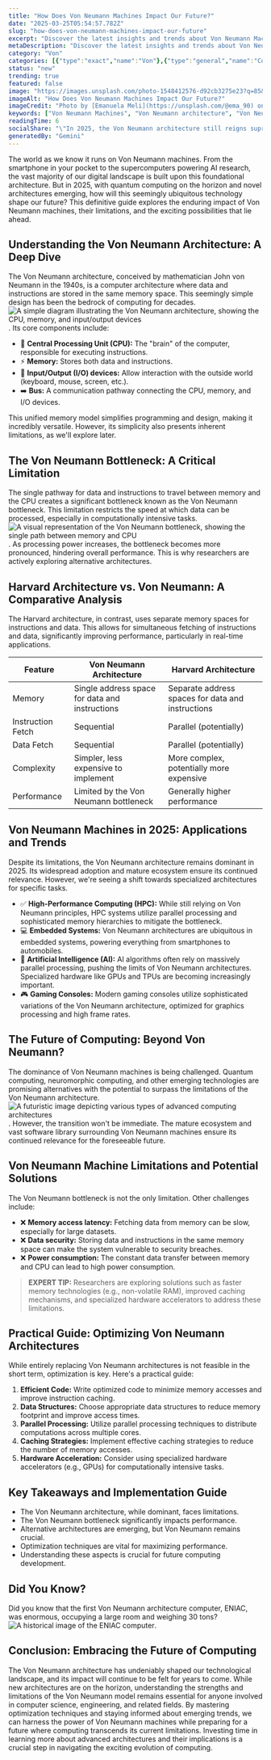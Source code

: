```yaml
---
title: "How Does Von Neumann Machines Impact Our Future?"
date: "2025-03-25T05:54:57.782Z"
slug: "how-does-von-neumann-machines-impact-our-future"
excerpt: "Discover the latest insights and trends about Von Neumann Machines. This comprehensive guide covers everything you need to know about Von Neumann Machines in 2025."
metaDescription: "Discover the latest insights and trends about Von Neumann Machines. This comprehensive guide covers everything you need to know about Von Neumann Machines ..."
category: "Von"
categories: [{"type":"exact","name":"Von"},{"type":"general","name":"Computer Science"},{"type":"medium","name":"Computer Architecture"},{"type":"specific","name":"Instruction Set Architecture"},{"type":"niche","name":"RISC vs CISC"}]
status: "new"
trending: true
featured: false
image: "https://images.unsplash.com/photo-1548412576-d92cb3275e23?q=85&w=1200&fit=max&fm=webp&auto=compress"
imageAlt: "How Does Von Neumann Machines Impact Our Future?"
imageCredit: "Photo by [Emanuela Meli](https://unsplash.com/@ema_90) on Unsplash"
keywords: ["Von Neumann Machines", "Von Neumann architecture", "Von Neumann machine explained", "Von Neumann bottleneck", "Harvard architecture vs Von Neumann", "Von Neumann computer architecture tutorial", "buy Von Neumann computer", "Von Neumann machine limitations", "Von Neumann architecture advantages disadvantages", "best Von Neumann architecture books"]
readingTime: 6
socialShare: "\"In 2025, the Von Neumann architecture still reigns supreme, but its limitations are clearer than ever.  The future of computing may not replace it, but rather, transcend it.\""
generatedBy: "Gemini"
---
```




The world as we know it runs on Von Neumann machines. From the smartphone in your pocket to the supercomputers powering AI research, the vast majority of our digital landscape is built upon this foundational architecture. But in 2025, with quantum computing on the horizon and novel architectures emerging, how will this seemingly ubiquitous technology shape our future?  This definitive guide explores the enduring impact of Von Neumann machines, their limitations, and the exciting possibilities that lie ahead.

## Understanding the Von Neumann Architecture: A Deep Dive

The Von Neumann architecture, conceived by mathematician John von Neumann in the 1940s, is a computer architecture where data and instructions are stored in the same memory space. This seemingly simple design has been the bedrock of computing for decades.  ![A simple diagram illustrating the Von Neumann architecture, showing the CPU, memory, and input/output devices](https://images.unsplash.com/photo-1514415679929-1fd5193f14f7?q=85&w=1200&fit=max&fm=webp&auto=compress).  Its core components include:

* 🔑 **Central Processing Unit (CPU):** The "brain" of the computer, responsible for executing instructions.
* ⚡ **Memory:** Stores both data and instructions.
* 💾 **Input/Output (I/O) devices:** Allow interaction with the outside world (keyboard, mouse, screen, etc.).
* ➡️ **Bus:**  A communication pathway connecting the CPU, memory, and I/O devices.

This unified memory model simplifies programming and design, making it incredibly versatile.  However, its simplicity also presents inherent limitations, as we'll explore later.

## The Von Neumann Bottleneck: A Critical Limitation

The single pathway for data and instructions to travel between memory and the CPU creates a significant bottleneck known as the Von Neumann bottleneck.  This limitation restricts the speed at which data can be processed, especially in computationally intensive tasks.  ![A visual representation of the Von Neumann bottleneck, showing the single path between memory and CPU](https://images.unsplash.com/photo-1548412576-d92cb3275e23?q=85&w=1200&fit=max&fm=webp&auto=compress).  As processing power increases, the bottleneck becomes more pronounced, hindering overall performance. This is why researchers are actively exploring alternative architectures.

## Harvard Architecture vs. Von Neumann: A Comparative Analysis

The Harvard architecture, in contrast, uses separate memory spaces for instructions and data. This allows for simultaneous fetching of instructions and data, significantly improving performance, particularly in real-time applications.

| Feature          | Von Neumann Architecture                             | Harvard Architecture                               |
|-----------------|------------------------------------------------------|----------------------------------------------------|
| Memory           | Single address space for data and instructions       | Separate address spaces for data and instructions   |
| Instruction Fetch| Sequential                                           | Parallel (potentially)                            |
| Data Fetch       | Sequential                                           | Parallel (potentially)                            |
| Complexity       | Simpler, less expensive to implement                | More complex, potentially more expensive            |
| Performance      | Limited by the Von Neumann bottleneck               | Generally higher performance                        |

## Von Neumann Machines in 2025: Applications and Trends

Despite its limitations, the Von Neumann architecture remains dominant in 2025.  Its widespread adoption and mature ecosystem ensure its continued relevance.  However, we're seeing a shift towards specialized architectures for specific tasks.

* ✅ **High-Performance Computing (HPC):**  While still relying on Von Neumann principles, HPC systems utilize parallel processing and sophisticated memory hierarchies to mitigate the bottleneck.
* 💻 **Embedded Systems:**  Von Neumann architectures are ubiquitous in embedded systems, powering everything from smartphones to automobiles.
* 🤖 **Artificial Intelligence (AI):**  AI algorithms often rely on massively parallel processing, pushing the limits of Von Neumann architectures.  Specialized hardware like GPUs and TPUs are becoming increasingly important.
* 🎮 **Gaming Consoles:**  Modern gaming consoles utilize sophisticated variations of the Von Neumann architecture, optimized for graphics processing and high frame rates.

##  The Future of Computing: Beyond Von Neumann?

The dominance of Von Neumann machines is being challenged.  Quantum computing, neuromorphic computing, and other emerging technologies are promising alternatives with the potential to surpass the limitations of the Von Neumann architecture.  ![A futuristic image depicting various types of advanced computing architectures](https://images.unsplash.com/photo-1627807452369-a2cd0b5ca56f?q=85&w=1200&fit=max&fm=webp&auto=compress).  However, the transition won't be immediate.  The mature ecosystem and vast software library surrounding Von Neumann machines ensure its continued relevance for the foreseeable future.

## Von Neumann Machine Limitations and Potential Solutions

The Von Neumann bottleneck is not the only limitation.  Other challenges include:

* ❌ **Memory access latency:**  Fetching data from memory can be slow, especially for large datasets.
* ❌ **Data security:**  Storing data and instructions in the same memory space can make the system vulnerable to security breaches.
* ❌ **Power consumption:**  The constant data transfer between memory and CPU can lead to high power consumption.

> **EXPERT TIP:**  Researchers are exploring solutions such as faster memory technologies (e.g., non-volatile RAM), improved caching mechanisms, and specialized hardware accelerators to address these limitations.

##  Practical Guide: Optimizing Von Neumann Architectures

While entirely replacing Von Neumann architectures is not feasible in the short term, optimization is key.  Here's a practical guide:

1. **Efficient Code:**  Write optimized code to minimize memory accesses and improve instruction caching.
2. **Data Structures:**  Choose appropriate data structures to reduce memory footprint and improve access times.
3. **Parallel Processing:**  Utilize parallel processing techniques to distribute computations across multiple cores.
4. **Caching Strategies:**  Implement effective caching strategies to reduce the number of memory accesses.
5. **Hardware Acceleration:**  Consider using specialized hardware accelerators (e.g., GPUs) for computationally intensive tasks.

## Key Takeaways and Implementation Guide

* The Von Neumann architecture, while dominant, faces limitations.
* The Von Neumann bottleneck significantly impacts performance.
* Alternative architectures are emerging, but Von Neumann remains crucial.
* Optimization techniques are vital for maximizing performance.
* Understanding these aspects is crucial for future computing development.

## Did You Know?

Did you know that the first Von Neumann architecture computer, ENIAC, was enormous, occupying a large room and weighing 30 tons?  ![A historical image of the ENIAC computer](https://images.unsplash.com/photo-1627807452367-1c632798a716?q=85&w=1200&fit=max&fm=webp&auto=compress).

## Conclusion: Embracing the Future of Computing

The Von Neumann architecture has undeniably shaped our technological landscape, and its impact will continue to be felt for years to come.  While new architectures are on the horizon, understanding the strengths and limitations of the Von Neumann model remains essential for anyone involved in computer science, engineering, and related fields.  By mastering optimization techniques and staying informed about emerging trends, we can harness the power of Von Neumann machines while preparing for a future where computing transcends its current limitations.  Investing time in learning more about advanced architectures and their implications is a crucial step in navigating the exciting evolution of computing.

